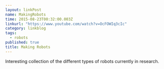 ```yaml
---
layout: linkPost
name: MakingRobots
time: 2015-08-23T00:32:00.003Z
linkurl: "https://www.youtube.com/watch?v=OcFOWIq3cIc"
category: linkblog
tags: 
  - robots
published: true
title: Making Robots
---
```



Interesting collection of the different types of robots currently in research.
